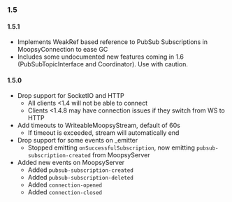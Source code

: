 ### 1.5

#### 1.5.1
- Implements WeakRef based reference to PubSub Subscriptions in MoopsyConnection to ease GC
- Includes some undocumented new features coming in 1.6 (PubSubTopicInterface and Coordinator). Use with caution.

#### 1.5.0

- Drop support for SocketIO and HTTP
    - All clients <1.4 will not be able to connect
    - Clients <1.4.8 may have connection issues if they switch from WS to HTTP
- Add timeouts to WriteableMoopsyStream, default of 60s
    - If timeout is exceeded, stream will automatically end
- Drop support for some events on _emitter
    - Stopped emitting `onSuccessfulSubscription`, now emitting `pubsub-subscription-created` from MoopsyServer
- Added new events on MoopsyServer
    - Added `pubsub-subscription-created`
    - Added `pubsub-subscription-deleted`
    - Added `connection-opened`
    - Added `connection-closed`
